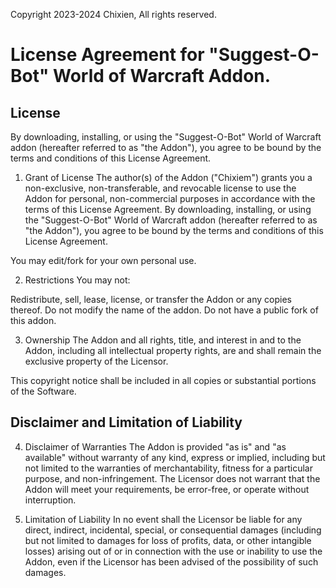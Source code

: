 Copyright 2023-2024 Chixien, All rights reserved.
# License Agreement for "Suggest-O-Bot" World of Warcraft Addon.

## License
By downloading, installing, or using the "Suggest-O-Bot" World of Warcraft addon (hereafter referred to as "the Addon"), you agree to be bound by the terms and conditions of this License Agreement.

1. Grant of License
The author(s) of the Addon ("Chixiem") grants you a non-exclusive, non-transferable, and revocable license to use the Addon for personal, non-commercial purposes in accordance with the terms of this License Agreement.
By downloading, installing, or using the "Suggest-O-Bot" World of Warcraft addon (hereafter referred to as "the Addon"), you agree to be bound by the terms and conditions of this License Agreement.

You may edit/fork for your own personal use.

2. Restrictions
You may not:

Redistribute, sell, lease, license, or transfer the Addon or any copies thereof.
Do not modify the name of the addon.
Do not have a public fork of this addon.

3. Ownership
The Addon and all rights, title, and interest in and to the Addon, including all intellectual property rights, are and shall remain the exclusive property of the Licensor.

This copyright notice shall be included in all copies or substantial portions of the Software.

## Disclaimer and Limitation of Liability
4. Disclaimer of Warranties
The Addon is provided "as is" and "as available" without warranty of any kind, express or implied, including but not limited to the warranties of merchantability, fitness for a particular purpose, and non-infringement. The Licensor does not warrant that the Addon will meet your requirements, be error-free, or operate without interruption.

5. Limitation of Liability
In no event shall the Licensor be liable for any direct, indirect, incidental, special, or consequential damages (including but not limited to damages for loss of profits, data, or other intangible losses) arising out of or in connection with the use or inability to use the Addon, even if the Licensor has been advised of the possibility of such damages.